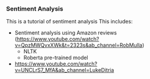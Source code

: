 ### Sentiment Analysis
This is a tutorial of sentiment analysis
This includes:
* Sentiment analysis using Amazon reviews (https://www.youtube.com/watch?v=QpzMWQvxXWk&t=2323s&ab_channel=RobMulla)
    - NLTK
    - Roberta pre-trained model
* https://www.youtube.com/watch?v=UNCLrS7_MfA&ab_channel=LukeDitria